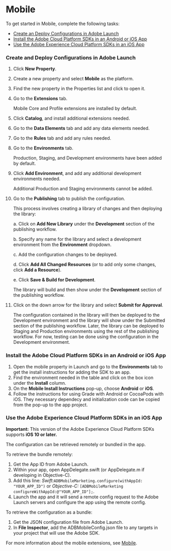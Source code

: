# Mobile

To get started in Mobile, complete the following tasks:

* [Create an Deploy Configurations in Adobe Launch](mobile-1.md#create-and-deploy-configurations-in-adobe-launch)
* [Install the Adobe Cloud Platform SDKs in an Android or iOS App](mobile-1.md#install-the-adobe-cloud-platform-sdks-in-an-android-or-ios-app)
* [Use the Adobe Experience Cloud Platform SDKs in an iOS App](mobile-1.md#use-the-adobe-experience-cloud-platform-sdks-in-an-ios-app)

### Create and Deploy Configurations in Adobe Launch

1. Click **New Property**. 
2. Create a new property and select **Mobile** as the platform.
3. Find the new property in the Properties list and click to open it.
4. Go to the **Extensions** tab.

   Mobile Core and Profile extensions are installed by default.

5. Click **Catalog**, and install additional extensions needed.
6. Go to the **Data Elements** tab and add any data elements needed.
7. Go to the **Rules** tab and add any rules needed.
8. Go to the **Environments** tab.

   Production, Staging, and Development environments have been added by default.

9. Click **Add Environment**, and add any additional development environments needed.

   Additional Production and Staging environments cannot be added.

10. Go to the **Publishing** tab to publish the configuration.

    This process involves creating a library of changes and then deploying the library:

    a. Click on **Add New Library** under the **Development** section of the publishing workflow.

    b. Specify any name for the library and select a development environment from the **Environment** dropdown.

    c. Add the configuration changes to be deployed.

    d. Click **Add All Changed Resources** \(or to add only some changes, click **Add a Resource**\).

    e. Click **Save & Build for Development**.

    The library will build and then show under the **Development** section of the publishing workflow.

11. Click on the down arrow for the library and select **Submit for Approval**.

    The configuration contained in the library will then be deployed to the Development environment and the library will show under the Submitted section of the publishing workflow. Later, the library can be deployed to Staging and Production environments using the rest of the publishing workflow. For now, testing can be done using the configuration in the Development environment.

### Install the Adobe Cloud Platform SDKs in an Android or iOS App

1. Open the mobile property in Launch and go to the **Environments** tab to get the install instructions for adding the SDK to an app.
2. Find the environment needed in the table and click on the box icon under the **Install** column.
3. On the **Mobile Install Instructions** pop-up, choose **Android** or **iOS**.
4. Follow the instructions for using Grade with Android or CocoaPods with iOS. They necessary dependecy and initialization code can be copied from the pop-up to the app project.

### Use the Adobe Experience Cloud Platform SDKs in an iOS App

**Important:** This version of the Adobe Experience Cloud Platform SDKs supports **iOS 10 or later.**

The configuration can be retrieved remotely or bundled in the app.

To retrieve the bundle remotely:

1. Get the App ID from Adobe Launch. 
2. Within your app, open AppDelegate.swift \(or AppDelegate.m if developing in Objective-C\). 
3. Add this line: _Swift:_`ADBMobileMarketing.configure(withAppId: "YOUR_APP_ID")` or _Objective-C:_ `[ADBMobileMarketing configureWithAppId:@"YOUR_APP_ID"];`. 
4. Launch the app and it will send a remote config request to the Adobe Launch servers and configure the app using the remote config.

To retrieve the configuration as a bundle:

1. Get the JSON configuration file from Adobe Launch.
2. In **File Inspector**, add the ADBMobileConfig.json file to any targets in your project that will use the Adobe SDK.

For more information about the mobile extensions, see [Mobile](https://docs.adobelaunch.com/~/edit/drafts/-LNQdZtvO7g0JNcLJGiy/publishing/mobile).

